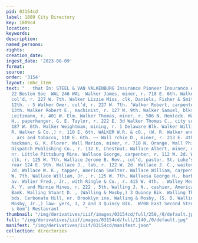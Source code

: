 ```yaml
---
pid: 03154cd
label: 1889 City Directory
key: 1889cd
location: 
keywords: 
description: 
named_persons: 
rights: 
creation_date: 
ingest_date: '2023-08-09'
format: 
source: 
order: '3154'
layout: cmhc_item
text: "   that In: STEEL & VAN VALKENBURG Insurance Pioneer Insurance Agency, 21 and
  22 Boston Soe  WAL 246 WAL  Walker James, miner, r. 718 E. 6th. Walker Jennie Mrs.,
  col’d, r. 227 W. 7th. Walker Lizzie Miss, clk, Daniels, Fisher & Smith, r. 112 W.
  12th. - 5 Walker Omer, col’d, r. 227 W. 7th. ‘Walker Robert, carpenter, r. 408 E.
  13th. Walker Robert E., machinist, r. 127 W. 9th. Walker Samuel, blksmith, Charles
  Leitzmann, r. 401 W. Elm. Walker Thomas, miner, r. 506 N. Hemlock. Walker Thomas
  H., paperhanger, G. E. Taylor, r. 222 E. 3d Walker Thomas C., city scavenger, r.
  187 W. 6th. Walker Weightman, mining, r. 1 Delaware Blk. Walker William R., (W.
  R. Walker & Co.,) r. 110 E. 6th. WALKER W.R. & cO., (W. R. Walker and EH. C. Humoller,)
  . ars and tobacco, 110 E. 6th. ~~ Wall rchie D., miner, r. 213 E. 4th. Wall Frank,
  hackman, G. K. Florer. Wall Marion, miner, r. 710 N. Orange. Wall Philip M., circulator,
  Dispatch Publishing Co., r. 132 E, Chestnut. Wallace Albert, miner, r. head 7th,
  nr. Little Pittsburg Mine. Wallace George, carpenter, r. 112 W. 2d. Wallace Harry,
  clk, r. 125 W. 7th. Wallace Jerome B. Rev., col’d, pastor, St. Luke’s Church, r.
  rear 124 E. 9th. Wallace J., lab, r. 122 W. 2d. Wallace J. C., waiter, r. 122 W:
  2d. Wallace W. K., tapper, American Smelter. Wallace William, carpenter, r. 125
  W. 7th. Wallace William, Jr., r. 125 W. 7th. Wallaesa George H., barber, 118 Harrison
  av. Walier Fred., Jr., with Ringle & Co., r. 415 W. 4th. . Walley Merritt B., engineer,
  A. Y. and Minnie Mines, r. 222 . 5th. Walling J. N., cashier, American National
  Bank. Walling Stuart D. , (Walling & Mosby,) 3 Quincy Bik. Walling Thomas, miner,
  bds. Carbonate Hill, nr. Brooklyn ine. Walling & Mosby, (S. D. Walling and J. S.
  Mosby, Jr.,) law- yers, 1, 2 and 3 Quincy BIk.  W708 East Second Strest. Hayhurst
  s Gom’| Restaurant          "
thumbnail: "/img/derivatives/iiif/images/03154cd/full/250,/0/default.jpg"
full: "/img/derivatives/iiif/images/03154cd/full/1140,/0/default.jpg"
manifest: "/img/derivatives/iiif/03154cd/manifest.json"
collection: directories
---
```


